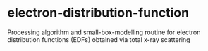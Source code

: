 # electron-distribution-function
Processing algorithm and small-box-modelling routine for electron distribution functions (EDFs) obtained via total x-ray scattering
